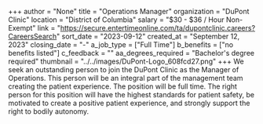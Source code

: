 +++
author = "None"
title = "Operations Manager"
organization = "DuPont Clinic"
location = "District of Columbia"
salary = "$30 - $36 / Hour Non-Exempt"
link = "https://secure.entertimeonline.com/ta/dupontclinic.careers?CareersSearch"
sort_date = "2023-09-12"
created_at = "September 12, 2023"
closing_date = "-"
a_job_type = ["Full Time"]
b_benefits = ["no benefits listed"]
c_feedback = ""
aa_degrees_required = "Bachelor's degree required"
thumbnail = "../../images/DuPont-Logo_608fcd27.png"
+++
We seek an outstanding person to join the DuPont Clinic as the Manager of Operations. This person will be an integral part of the management team creating the patient experience. The position will be full time. The right person for this position will have the highest standards for patient safety, be motivated to create a positive patient experience, and strongly support the right to bodily autonomy.